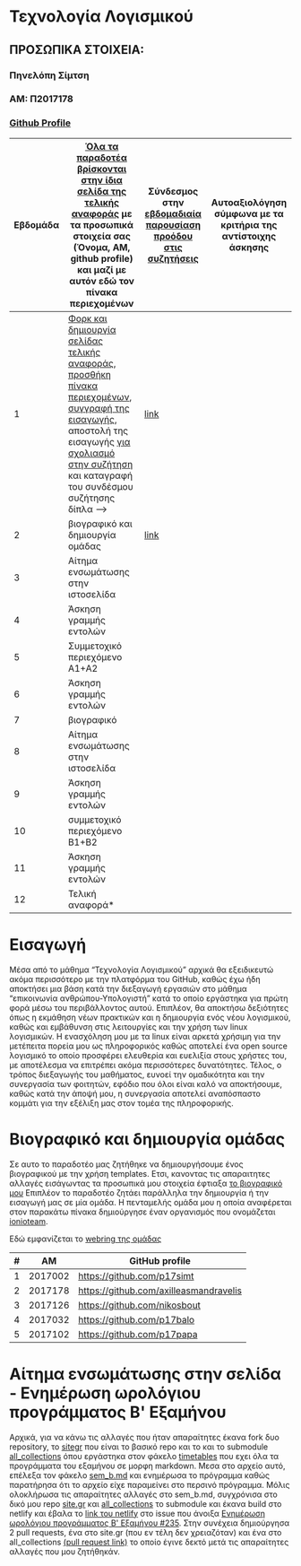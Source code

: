 # Τεχνολογία Λογισμικού

## ΠΡΟΣΩΠΙΚΑ ΣΤΟΙΧΕΙΑ:

### Πηνελόπη Σίμτση
### ΑΜ: Π2017178
### [Github Profile](https://github.com/p17simt/)


| Εβδομάδα | [Όλα τα παραδοτέα βρίσκονται στην ίδια σελίδα της τελικής αναφοράς](https://courses-ionio.github.io/help/deliverables/) με τα προσωπικά στοιχεία σας (Όνομα, ΑΜ, github profile) και μαζί με αυτόν εδώ τον πίνακα περιεχομένων | Σύνδεσμος στην [εβδομαδιαία παρουσίαση προόδου στις συζητήσεις](https://github.com/courses-ionio/help/discussions/categories/show-and-tell) | Αυτοαξιολόγηση σύμφωνα με τα κριτήρια της αντίστοιχης άσκησης |
| --- | --- | --- | --- |
| 1 | [Φορκ και δημιουργία σελίδας τελικής αναφοράς](https://courses-ionio.github.io/help/guide/), [προσθήκη πίνακα περιεχομένων](https://raw.githubusercontent.com/courses-ionio/sw/master/README.md), [συγγραφή της εισαγωγής](https://courses-ionio.github.io/help/intro/), αποστολή της εισαγωγής [για σχολιασμό στην συζήτηση](https://github.com/courses-ionio/help/discussions/categories/show-and-tell) και καταγραφή του συνδέσμου συζήτησης δίπλα --> |[link](https://github.com/courses-ionio/help/discussions/173) | |
| 2 | βιογραφικό και δημιουργία ομάδας | [link](https://github.com/courses-ionio/help/discussions/290) | |
| 3 | Αίτημα ενσωμάτωσης στην ιστοσελίδα | | |
| 4 | Άσκηση γραμμής εντολών | | |
| 5 | Συμμετοχικό περιεχόμενο A1+A2 | | |
| 6 | Άσκηση γραμμής εντολών | | |
| 7 | βιογραφικό | | |
| 8 | Αίτημα ενσωμάτωσης στην ιστοσελίδα | | |
| 9 | Άσκηση γραμμής εντολών | | |
| 10 | συμμετοχικό περιεχόμενο B1+B2 | | |
| 11 | Άσκηση γραμμής εντολών | | |
| 12 | Τελική αναφορά* | | | 

#
# Εισαγωγή

Μέσα από το μάθημα “Τεχνολογία Λογισμικού” αρχικά θα εξειδικευτώ ακόμα περισσότερο με την πλατφόρμα του GitHub, καθώς έχω ήδη αποκτήσει μια βάση κατά την διεξαγωγή εργασιών στο μάθημα “επικοινωνία ανθρώπου-Υπολογιστή” κατά το οποίο εργάστηκα για πρώτη φορά μέσω του περιβάλλοντος αυτού. Επιπλέον, θα αποκτήσω δεξιότητες όπως η εκμάθηση νέων πρακτικών και η δημιουργία ενός νέου λογισμικού, καθώς και εμβάθυνση στις λειτουργίες και την χρήση των linux λογισμικών. Η ενασχόληση μου με τα linux  είναι αρκετά χρήσιμη για την μετέπειτα πορεία μου ως πληροφορικός καθώς αποτελεί ένα open source λογισμικό το οποίο προσφέρει ελευθερία και ευελιξία στους χρήστες του, με αποτέλεσμα να επιτρέπει ακόμα περισσότερες δυνατότητες. Τέλος, ο τρόπος διεξαγωγής του μαθήματος, ευνοεί την ομαδικότητα και την συνεργασία των φοιτητών, εφόδιο που όλοι είναι καλό να αποκτήσουμε, καθώς κατά την άποψή μου, η συνεργασία αποτελεί αναπόσπαστο κομμάτι για την εξέλιξη μας στον τομέα της πληροφορικής.

# Βιογραφικό και δημιουργία ομάδας
Σε αυτο το παραδοτέο μας ζητήθηκε να δημιουργήσουμε ένος βιογραφικού με την χρήση templates. Ετσι, κανοντας τις απαραιτητες αλλαγές εισάγωντας τα προσωπικά μου στοιχεία έφτιαξα  [το βιογραφικό μου](https://p17simt.github.io/online-cv/)
Επιπλέον το παραδοτέο ζητάει παράλληλα την δημιουργία ή την εισαγωγή μας σε μία ομάδα. Η πενταμελής ομάδα μου η οποία αναφέρεται στον παρακάτω πίνακα δημιούργησε έναν οργανισμός που ονομάζεται [ionioteam](https://github.com/ionioteam). 

Εδώ εμφανίζεται το [webring της ομάδας](https://ionioteam.netlify.app/)

| # | ΑΜ | GitHub profile |
| -- | -- | -- |
| 1 | 2017002 | https://github.com/p17simt |
| 2 | 2017178 | https://github.com/axilleasmandravelis |
| 3 | 2017126 | https://github.com/nikosbout |
| 4 | 2017032 | https://github.com/p17balo |
| 5 | 2017102 | https://github.com/p17papa |

# Αίτημα ενσωμάτωσης στην σελίδα - Ενημέρωση ωρολόγιου προγράμματος Β' Εξαμήνου
Αρχικά, για να κάνω τις αλλαγές που ήταν απαραίτητες έκανα fork δυο repository, το [sitegr](https://github.com/ioniodi/sitegr) που είναι το βασικό repo και το και το submodule [all_collections](https://github.com/ioniodi/all_collections) όπου εργάστηκα στον φάκελο [timetables](https://github.com/p17simt/all_collections/tree/master/_timetables) που εχει όλα τα προγράμματα του εξαμήνου σε μορφη markdown. Μεσα στο αρχείο αυτό, επέλεξα τον φάκελο [sem_b.md](https://github.com/p17simt/all_collections/blob/master/_timetables/sem_b.md) και ενημέρωσα το πρόγραμμα καθώς παρατήρησα ότι το αρχείο είχε παραμείνει στο περσινό πρόγραμμα. Μόλις ολοκλήρωσα τις απαραίτητες αλλαγές στο sem_b.md, συγχρόνισα στο δικό μου repo [site.gr](https://github.com/p17simt/sitegr) και [all_collections](https://github.com/p17simt/all_collections) το submodule και έκανα build στο netlify και έβαλα το [link του netlify](https://epic-hamilton-da9ac8.netlify.app/timetables/sem_b/) στο issue που άνοιξα [Ενημέρωση ωρολόγιου προγράμματος Β' Εξαμήνου #235](https://github.com/ioniodi/sitegr/issues/235). Στην συνέχεια δημιούργησα 2 pull requests, ένα στο site.gr (που εν τέλη δεν χρειαζόταν) και ένα στο all_collections [(pull request link)](https://github.com/ioniodi/all_collections/pull/5?fbclid=IwAR35meNLpr_pNxY4hBv6ENwa4BKAaJbAcJ6YUke_WJHqVRSnGkeEeKGy4Hc) το οποίο έγινε δεκτό μετά τις απαραίτητες αλλαγές που μου ζητήθηκάν.

